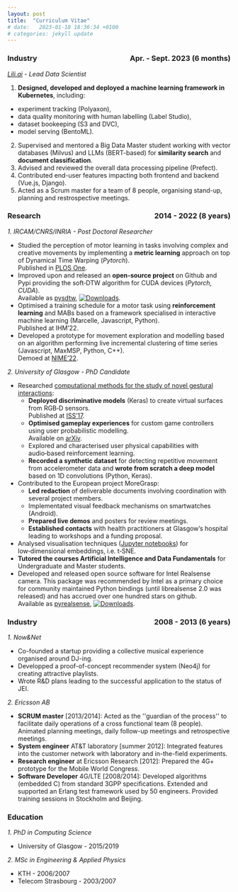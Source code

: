 ```yaml
---
layout: post
title:  "Curriculum Vitae"
# date:   2023-01-18 18:36:34 +0100
# categories: jekyll update
---
```



<h3 style="text-align:left;">
  Industry
  <span style="float:right;" class="h3">
    Apr. - Sept. 2023 (6 months)
  </span>
</h3>

*[Lili.ai](https://lili.ai/) - Lead Data Scientist*
1. **Designed, developed and deployed a machine learning framework in Kubernetes**, including:
  - experiment tracking (Polyaxon),
  - data quality monitoring with human labelling (Label Studio),
  - dataset bookeeping (S3 and DVC),
  - model serving (BentoML).
2. Supervised and mentored a Big Data Master student working with vector databases (Milvus) and LLMs (BERT-based) for **similarity search** and **document classification**.
3. Advised and reviewed the overall data processing pipeline (Prefect).
4. Contributed end-user features impacting both frontend and backend (Vue.js, Django).
5. Acted as a Scrum master for a team of 8 people, organising stand-up, planning and restrospective meetings.

<h3 style="text-align:left;">
  Research
  <span style="float:right;">
    2014 - 2022 (8 years)
  </span>
</h3>

*1. IRCAM/CNRS/INRIA - Post Doctoral Researcher*
* Studied the perception of motor learning in tasks involving complex and creative movements by implementing a **metric learning** approach on top of Dynamical Time Warping (*Pytorch*).\
Published in [PLOS One](https://journals.plos.org/plosone/article?id=10.1371/journal.pone.0272509).
* Improved upon and released an **open‑source project** on Github and Pypi providing the soft‑DTW algorithm for CUDA devices (*Pytorch, CUDA*).\
Available as [pysdtw](https://github.com/toinsson/pysdtw), [![Downloads](https://static.pepy.tech/personalized-badge/pysdtw?period=total&units=international_system&left_color=black&right_color=orange&left_text=Downloads)](https://pepy.tech/project/pysdtw).
* Optimised a training schedule for a motor task using **reinforcement learning** and MABs based on a framework specialised in interactive machine learning (Marcelle, Javascript, Python).\
Published at IHM’22.
* Developed a prototype for movement exploration and modelling based on an algorithm performing live incremental clustering of time series (Javascript, MaxMSP, Python, C++).\
Demoed at [NIME’22](https://nime.pubpub.org/pub/8zdsd4ar/).

*2. University of Glasgow - PhD Candidate*
* Researched [computational methods for the study of novel gestural interactions](https://theses.gla.ac.uk/78981/):
  - **Deployed discriminative models** (Keras) to create virtual surfaces from RGB‑D sensors.\
        Published at [ISS’17](https://dl.acm.org/doi/abs/10.1145/3132272.3135074).
  - **Optimised gameplay experiences** for custom game controllers using user probabilistic modelling.\
        Available on [arXiv](https://arxiv.org/abs/2209.14788).
  - Explored and characterised user physical capabilities with audio‑based reinforcement learning.
  - **Recorded a synthetic dataset** for detecting repetitive movement from accelerometer data and **wrote from scratch a deep model** based on 1D convolutions (Python, Keras).
* Contributed to the European project MoreGrasp:
  - **Led redaction** of deliverable documents involving coordination with several project members.
  - Implementated visual feedback mechanisms on smartwatches (Android).
  - **Prepared live demos** and posters for review meetings.
  - **Established contacts** with health practitioners at Glasgow’s hospital leading to workshops and a funding proposal.
* Analysed visualisation techniques ([Jupyter notebooks](https://github.com/toinsson/raviz)) for low‑dimensional embeddings, i.e. t‑SNE.
* **Tutored the courses Artificial Intelligence and Data Fundamentals** for Undergraduate and Master students.
* Developed and released open source software for Intel Realsense camera. This package was recommended by Intel as a primary choice for community maintained Python bindings (until librealsense 2.0 was released) and has accrued over one hundred stars on github.\
Available as [pyrealsense](https://github.com/toinsson/pyrealsense), [![Downloads](https://static.pepy.tech/personalized-badge/pyrealsense?period=total&units=international_system&left_color=black&right_color=orange&left_text=Downloads)](https://pepy.tech/project/pyrealsense).

<h3 style="text-align:left;">
  Industry
  <span style="float:right;">
    2008 - 2013 (6 years)
  </span>
</h3>

*1. Now&Net*
* Co-founded a startup providing a collective musical experience organised around DJ-ing.
* Developped a proof-of-concept recommender system (Neo4j) for creating attractive playlists.
* Wrote R&D plans leading to the successful application to the status of JEI.

*2. Ericsson AB*
* **SCRUM master** [2013/2014]: Acted as the ''guardian of the process'' to facilitate daily operations of a cross functional team (8 people). Animated planning meetings, daily follow-up meetings and retrospective meetings.
* **System engineer** AT&T laboratory [summer 2012]: Integrated features into the customer network with laboratory and in-the-field experiments.
* **Research engineer** at Ericsson Research [2012]: Prepared the 4G+ prototype for the Mobile World Congress.
* **Software Developer** 4G/LTE [2008/2014]: Developed algorithms (embedded C) from standard 3GPP specifications. Extended and supported an Erlang test framework used by 50 engineers. Provided training sessions in Stockholm and Beijing.

### Education

*1. PhD in Computing Science*
- University of Glasgow - 2015/2019

*2. MSc in Engineering & Applied Physics*
- KTH - 2006/2007
- Telecom Strasbourg - 2003/2007
